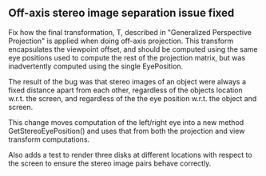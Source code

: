 ## Off-axis stereo image separation issue fixed

Fix how the final transformation, T, described in "Generalized Perspective
Projection" is applied when doing off-axis projection.  This transform
encapsulates the viewpoint offset, and should be computed using the same eye
positions used to compute the rest of the projection matrix, but was
inadvertently computed using the single EyePosition.

The result of the bug was that stereo images of an object were always a fixed
distance apart from each other, regardless of the objects location w.r.t. the
screen, and regardless of the the eye position w.r.t. the object and screen.

This change moves computation of the left/right eye into a new method
GetStereoEyePosition() and uses that from both the projection and view transform
computations.

Also adds a test to render three disks at different locations with respect to
the screen to ensure the stereo image pairs behave correctly.
